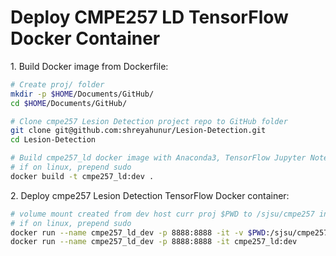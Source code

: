 # Deploy CMPE257 LD TensorFlow Docker Container

1\. Build Docker image from Dockerfile:

~~~bash
# Create proj/ folder
mkdir -p $HOME/Documents/GitHub/
cd $HOME/Documents/GitHub/

# Clone cmpe257 Lesion Detection project repo to GitHub folder
git clone git@github.com:shreyahunur/Lesion-Detection.git
cd Lesion-Detection

# Build cmpe257_ld docker image with Anaconda3, TensorFlow Jupyter Notebook, 
# if on linux, prepend sudo
docker build -t cmpe257_ld:dev .
~~~

2\. Deploy cmpe257 Lesion Detection TensorFlow Docker container:

~~~bash
# volume mount created from dev host curr proj $PWD to /sjsu/cmpe257 in container
# if on linux, prepend sudo
docker run --name cmpe257_ld_dev -p 8888:8888 -it -v $PWD:/sjsu/cmpe257_ld cmpe257_ld:dev
docker run --name cmpe257_ld_dev -p 8888:8888 -it cmpe257_ld:dev
~~~



